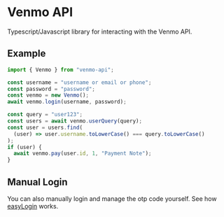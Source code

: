 # Venmo API

Typescript/Javascript library for interacting with the Venmo API.

## Example

```typescript
import { Venmo } from "venmo-api";

const username = "username or email or phone";
const password = "password";
const venmo = new Venmo();
await venmo.login(username, password);

const query = "user123";
const users = await venmo.userQuery(query);
const user = users.find(
  (user) => user.username.toLowerCase() === query.toLowerCase()
);
if (user) {
  await venmo.pay(user.id, 1, "Payment Note");
}
```

## Manual Login
You can also manually login and manage the otp code yourself. See how [easyLogin](./src/easyLogin) works.